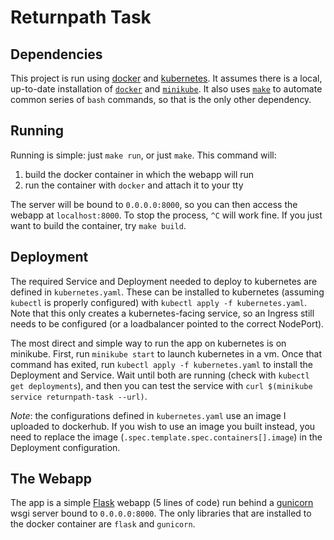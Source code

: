 Returnpath Task
=======

## Dependencies

This project is run using [docker](https://www.docker.com/) and [kubernetes](https://kubernetes.io/).
It assumes there is a local, up-to-date installation of [`docker`](https://docs.docker.com/install/) and [`minikube`](https://kubernetes.io/docs/tasks/tools/install-minikube/).
It also uses [`make`](https://www.gnu.org/software/make/) to automate common series of `bash` commands, so that is the only other dependency.

## Running

Running is simple: just `make run`, or just `make`.
This command will:

1. build the docker container in which the webapp will run
2. run the container with `docker` and attach it to your tty

The server will be bound to `0.0.0.0:8000`, so you can then access the webapp at `localhost:8000`.
To stop the process, `^C` will work fine.
If you just want to build the container, try `make build`.

## Deployment

The required Service and Deployment needed to deploy to kubernetes are defined in `kubernetes.yaml`.
These can be installed to kubernetes (assuming `kubectl` is properly configured) with `kubectl apply -f kubernetes.yaml`.
Note that this only creates a kubernetes-facing service, so an Ingress still needs to be configured (or a loadbalancer pointed to the correct NodePort).

The most direct and simple way to run the app on kubernetes is on minikube.
First, run `minikube start` to launch kubernetes in a vm.
Once that command has exited, run `kubectl apply -f kubernetes.yaml` to install the Deployment and Service.
Wait until both are running (check with `kubectl get deployments`), and then you can test the service with `curl $(minikube service returnpath-task --url)`.

*Note*: the configurations defined in `kubernetes.yaml` use an image I uploaded to dockerhub.
If you wish to use an image you built instead, you need to replace the image (`.spec.template.spec.containers[].image`) in the Deployment configuration.

## The Webapp

The app is a simple [Flask](http://flask.pocoo.org/) webapp (5 lines of code) run behind a [gunicorn](https://gunicorn.org/) wsgi server bound to `0.0.0.0:8000`.
The only libraries that are installed to the docker container are `flask` and `gunicorn`.

